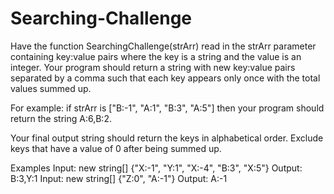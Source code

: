 # Searching-Challenge
Have the function SearchingChallenge(strArr) read in the strArr parameter containing key:value pairs where the key is a string and the value is an integer. 
Your program should return a string with new key:value pairs separated by a comma such that each key appears only once with the total values summed up.

For example: if strArr is ["B:-1", "A:1", "B:3", "A:5"] then your program should return the string A:6,B:2.

Your final output string should return the keys in alphabetical order. Exclude keys that have a value of 0 after being summed up.

Examples
Input: new string[] {"X:-1", "Y:1", "X:-4", "B:3", "X:5"}
Output: B:3,Y:1
Input: new string[] {"Z:0", "A:-1"}
Output: A:-1
